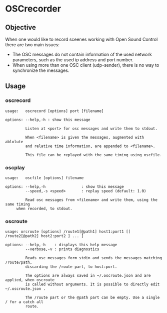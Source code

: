 # OSCrecorder

## Objective

When one would like to record sceenes working with Open Sound Control there are two main issues:
- The OSC messages do not contain information of the used network parameters, such as the used ip address 
and port number.
- When using more than one OSC client (udp-sender), there is no way to synchronize the messages.



## Usage

### oscrecord

```
usage:   oscrecord [options] port [filename]

options: --help,-h : show this message

         Listen at <port> for osc messages and write them to stdout.

         When <filename> is given the messages, augmented with ablolute 
         and relative time information, are appended to <filename>.
       
         This file can be replayed with the same timing using oscfile.
```

### oscplay
```
usage:   oscfile [options] filename
       
options: --help,-h                : show this message
         --speed,-s <speed>       : replay speed (default: 1.0)

         Read osc messages from <filename> and write them, using the same timing
	 when recorded, to stdout.
```

### oscroute

```
usage: orcroute [options] /route1[@path1] host1:port1 [[ /route2[@path2] host2:port2 ] ... ]

options: --help,-h    : displays this help message
         --verbose,-v : prints diagnostics

         Reads osc messages form stdin and sends the messages matching /route/path, 
         discarding the /route part, to host:port.
       
         The options are always saved in ~/.oscroute.json and are applied, when oscroute
         is called without arguments. It is possible to directly edit ~/.oscroute.json .

         The /route part or the @path part can be empty. Use a single / for a catch all 
         route.
```





